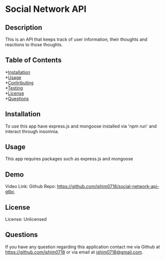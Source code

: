 
 # Social Network API
  

  ## Description
  This is an API that keeps track of user information, their thoughts and reactions to those thoughts.

  ## Table of Contents
  *[Installation](#installation)  
  *[Usage](#usage)  
  *[Contributing](#contributing)  
  *[Testing](#testing)  
  *[License](#license)  
  *[Questions](#questions)  

  ## Installation
  To use this app have express.js and mongoose installed via 'npm run' and interact through insomnia.

  ## Usage
  This app requires packages such as express.js and mongoose

  ## Demo
  Video Link: 
  Github Repo: https://github.com/ishim0718/social-network-api-gtbc

  ## License
  License: Unlicensed

  
  ## Questions
  If you have any question regarding this application contact me via Github at https://github.com/ishim0718 or via email at ishim0718@gmail.com.
